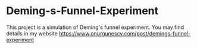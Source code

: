 # Deming-s-Funnel-Experiment
This project is a simulation of Deming's funnel experiment. You may find details in my website https://www.onurgunescv.com/post/demings-funnel-experiment
